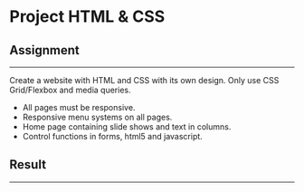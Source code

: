 # Project HTML & CSS
## Assignment
-----------------------------------------------------------------------------
Create a website with HTML and CSS with its own design. Only use CSS Grid/Flexbox and media queries.

- All pages must be responsive.
- Responsive menu systems on all pages.
- Home page containing slide shows and text in columns.
- Control functions in forms, html5 and javascript.

## Result
-----------------------------------------------------------------------------


